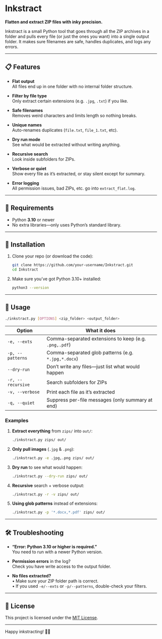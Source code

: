 # Inkstract

**Flatten and extract ZIP files with inky precision.**

Inkstract is a small Python tool that goes through all the ZIP archives in a folder and pulls every file (or just the ones you want) into a single output folder. It makes sure filenames are safe, handles duplicates, and logs any errors.

---

## 📋 Features

- **Flat output**  
  All files end up in one folder with no internal folder structure.

- **Filter by file type**  
  Only extract certain extensions (e.g. `.jpg`, `.txt`) if you like.

- **Safe filenames**  
  Removes weird characters and limits length so nothing breaks.

- **Unique names**  
  Auto-renames duplicates (`file.txt`, `file_1.txt`, etc).

- **Dry run mode**  
  See what would be extracted without writing anything.

- **Recursive search**  
  Look inside subfolders for ZIPs.

- **Verbose or quiet**  
  Show every file as it’s extracted, or stay silent except for summary.

- **Error logging**  
  All permission issues, bad ZIPs, etc. go into `extract_flat.log`.

---

## 🚀 Requirements

- Python **3.10** or newer  
- No extra libraries—only uses Python’s standard library.

---

## 🔧 Installation

1. Clone your repo (or download the code):  
   ```bash
   git clone https://github.com/your-username/Inkstract.git
   cd Inkstract
   ```

2. Make sure you’ve got Python 3.10+ installed:  
   ```bash
   python3 --version
   ```

---

## 📖 Usage

```bash
./inkstract.py [OPTIONS] <zip_folder> <output_folder>
```

| Option            | What it does                                      |
|-------------------|----------------------------------------------------|
| `-e, --exts`      | Comma-separated extensions to keep (e.g. `.png,.pdf`) |
| `-p, --patterns`  | Comma-separated glob patterns (e.g. `*.jpg,*.docx`)   |
| `--dry-run`       | Don’t write any files—just list what would happen  |
| `-r, --recursive` | Search subfolders for ZIPs                        |
| `-v, --verbose`   | Print each file as it’s extracted                 |
| `-q, --quiet`     | Suppress per-file messages (only summary at end)  |

### Examples

1. **Extract everything** from `zips/` into `out/`:
   ```bash
   ./inkstract.py zips/ out/
   ```

2. **Only pull images** (`.jpg` & `.png`):
   ```bash
   ./inkstract.py -e .jpg,.png zips/ out/
   ```

3. **Dry run** to see what would happen:
   ```bash
   ./inkstract.py --dry-run zips/ out/
   ```

4. **Recursive** search + verbose output:
   ```bash
   ./inkstract.py -r -v zips/ out/
   ```

5. **Using glob patterns** instead of extensions:
   ```bash
   ./inkstract.py -p '*.docx,*.pdf' zips/ out/
   ```

---

## 🛠️ Troubleshooting

- **“Error: Python 3.10 or higher is required.”**  
  You need to run with a newer Python version.

- **Permission errors** in the log?  
  Check you have write access to the output folder.

- **No files extracted?**  
  • Make sure your ZIP folder path is correct.  
  • If you used `-e/--exts` or `-p/--patterns`, double-check your filters.  

---

## 📄 License

This project is licensed under the [MIT License](LICENSE).  

---

Happy inkstracting! 🦑✨
